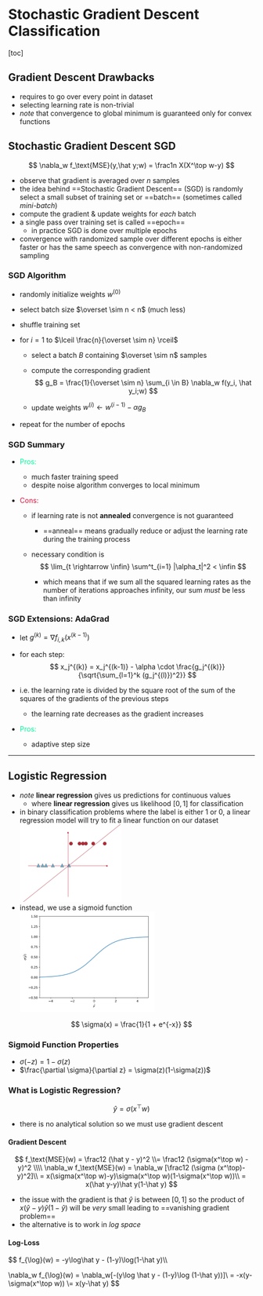 # Stochastic Gradient Descent Classification

[toc]

## Gradient Descent Drawbacks

- requires to go over every point in dataset
- selecting learning rate is non-trivial
- *note* that convergence to global minimum is guaranteed only for convex functions  

## Stochastic Gradient Descent SGD

$$
\nabla_w f_\text{MSE}(y,\hat y;w) = \frac1n X(X^\top w-y)
$$

- observe that gradient is averaged over $n$ samples
- the idea behind ==Stochastic Gradient Descent== (SGD) is randomly select a small subset of training set or ==batch== (sometimes called *mini-batch*)
- compute the gradient & update weights for *each* batch
- a single pass over training set is called ==epoch==
  - in practice SGD is done over multiple epochs
- convergence with randomized sample over different epochs is either faster or has the same speech as convergence with non-randomized sampling

### SGD Algorithm

- randomly initialize weights $w^{(0)}$

- select batch size $\overset \sim n < n$ (much less)

- shuffle training set

- for $i = 1$ to $\lceil \frac{n}{\overset \sim n} \rceil$

  - select a batch $B$ containing $\overset \sim n$ samples

  - compute the corresponding gradient
    $$
    g_B = \frac{1}{\overset \sim n} \sum_{i \in B} \nabla_w f(y_i, \hat y_i;w)
    $$

  - update weights $w^{(i)} \leftarrow w^{(i-1)} - \alpha g_B$

- repeat for the number of epochs

### SGD Summary

- <span style="color:MediumSpringGreen">Pros:</span>

  - much faster training speed
  - despite noise algorithm converges to local minimum

- <span style="color:crimson">Cons:</span>

  - if learning rate is not **annealed** convergence is not guaranteed

    - ==anneal== means gradually reduce or adjust the learning rate during the training process

  - necessary condition is
    $$
    \lim_{t \rightarrow \infin} \sum^t_{i=1} |\alpha_t|^2 < \infin
    $$

    - which means that if we sum all the squared learning rates as the number of iterations approaches infinity, our sum *must* be less than infinity

### SGD Extensions: AdaGrad

- let $g^{(k)} = \nabla f_{i,k}(x^{(k-1)})$

- for each step:
  $$
  x_j^{(k)} = x_j^{(k-1)} - \alpha \cdot \frac{g_j^{(k)}}{\sqrt{\sum_{l=1}^k (g_j^{(l)})^2}}
  $$
  

- i.e. the learning rate is divided by the square root of the sum of the squares of the gradients of the previous steps

  - the learning rate decreases as the gradient increases
- <span style="color:MediumSpringGreen">Pros:</span>
  - adaptive step size

---

## Logistic Regression

- *note* **linear regression** gives us predictions for continuous values 
  - where **linear regression** gives us likelihood $[0,1]$ for classification
- in binary classification problems where the label is either 1 or 0, a linear regression model will try to fit a linear function on our dataset
  <img src="images/image-20231016135115218.png" alt="image-20231016135115218" style="zoom:50%;" />
- instead, we use a sigmoid function 
  <img src="images/image-20231016135200582.png" alt="image-20231016135200582" style="zoom:50%;" />

$$
\sigma(x) = \frac{1}{1 + e^{-x}}
$$

### Sigmoid Function Properties

- $\sigma(-z) = 1 - \sigma(z)$
- $\frac{\partial \sigma}{\partial z} = \sigma(z)(1-\sigma(z))$

### What is Logistic Regression?

$$
\hat y = \sigma(x^\top w)
$$

- there is no analytical solution so we must use gradient descent

#### Gradient Descent

$$
f_\text{MSE}(w) = \frac12 (\hat y - y)^2 \\= \frac12 (\sigma(x^\top w) - y)^2
\\\\
\nabla_w f_\text{MSE}(w) = \nabla_w [\frac12 (\sigma (x^\top)-y)^2]\\
= x(\sigma(x^\top w)-y)\sigma(x^\top w)(1-\sigma(x^\top w))\\
= x(\hat y-y)\hat y(1-\hat y)
$$

- the issue with the gradient is that $\hat y$ is between $[0,1]$ so the product of $x(\hat y-y)\hat y(1-\hat y)$ will be *very* small leading to ==vanishing gradient problem==
- the alternative is to work in *log space*

#### Log-Loss

$$
f_{\log}(w) = -y\log\hat y - (1-y)\log(1-\hat y)\\\\

\nabla_w f_{\log}(w) = \nabla_w[-(y\log \hat y - (1-y)\log (1-\hat y))]\\
= -x(y-\sigma(x^\top w)) \\= x(y-\hat y)
$$



